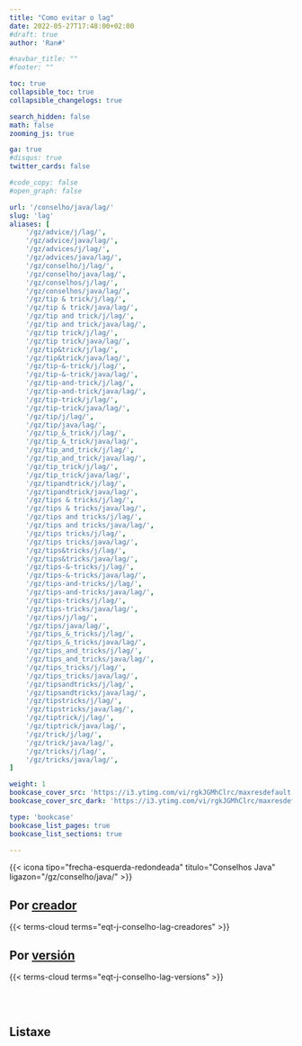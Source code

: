 ```yaml
---
title: "Como evitar o lag"
date: 2022-05-27T17:48:00+02:00
#draft: true
author: 'Ran#'

#navbar_title: ""
#footer: ""

toc: true
collapsible_toc: true
collapsible_changelogs: true

search_hidden: false
math: false
zooming_js: true

ga: true
#disqus: true
twitter_cards: false

#code_copy: false
#open_graph: false

url: '/conselho/java/lag/'
slug: 'lag'
aliases: [
    '/gz/advice/j/lag/',
    '/gz/advice/java/lag/',
    '/gz/advices/j/lag/',
    '/gz/advices/java/lag/',
    '/gz/conselho/j/lag/',
    '/gz/conselho/java/lag/',
    '/gz/conselhos/j/lag/',
    '/gz/conselhos/java/lag/',
    '/gz/tip & trick/j/lag/',
    '/gz/tip & trick/java/lag/',
    '/gz/tip and trick/j/lag/',
    '/gz/tip and trick/java/lag/',
    '/gz/tip trick/j/lag/',
    '/gz/tip trick/java/lag/',
    '/gz/tip&trick/j/lag/',
    '/gz/tip&trick/java/lag/',
    '/gz/tip-&-trick/j/lag/',
    '/gz/tip-&-trick/java/lag/',
    '/gz/tip-and-trick/j/lag/',
    '/gz/tip-and-trick/java/lag/',
    '/gz/tip-trick/j/lag/',
    '/gz/tip-trick/java/lag/',
    '/gz/tip/j/lag/',
    '/gz/tip/java/lag/',
    '/gz/tip_&_trick/j/lag/',
    '/gz/tip_&_trick/java/lag/',
    '/gz/tip_and_trick/j/lag/',
    '/gz/tip_and_trick/java/lag/',
    '/gz/tip_trick/j/lag/',
    '/gz/tip_trick/java/lag/',
    '/gz/tipandtrick/j/lag/',
    '/gz/tipandtrick/java/lag/',
    '/gz/tips & tricks/j/lag/',
    '/gz/tips & tricks/java/lag/',
    '/gz/tips and tricks/j/lag/',
    '/gz/tips and tricks/java/lag/',
    '/gz/tips tricks/j/lag/',
    '/gz/tips tricks/java/lag/',
    '/gz/tips&tricks/j/lag/',
    '/gz/tips&tricks/java/lag/',
    '/gz/tips-&-tricks/j/lag/',
    '/gz/tips-&-tricks/java/lag/',
    '/gz/tips-and-tricks/j/lag/',
    '/gz/tips-and-tricks/java/lag/',
    '/gz/tips-tricks/j/lag/',
    '/gz/tips-tricks/java/lag/',
    '/gz/tips/j/lag/',
    '/gz/tips/java/lag/',
    '/gz/tips_&_tricks/j/lag/',
    '/gz/tips_&_tricks/java/lag/',
    '/gz/tips_and_tricks/j/lag/',
    '/gz/tips_and_tricks/java/lag/',
    '/gz/tips_tricks/j/lag/',
    '/gz/tips_tricks/java/lag/',
    '/gz/tipsandtricks/j/lag/',
    '/gz/tipsandtricks/java/lag/',
    '/gz/tipstricks/j/lag/',
    '/gz/tipstricks/java/lag/',
    '/gz/tiptrick/j/lag/',
    '/gz/tiptrick/java/lag/',
    '/gz/trick/j/lag/',
    '/gz/trick/java/lag/',
    '/gz/tricks/j/lag/',
    '/gz/tricks/java/lag/',
]

weight: 1
bookcase_cover_src: 'https://i3.ytimg.com/vi/rgkJGMhClrc/maxresdefault.jpg'
bookcase_cover_src_dark: 'https://i3.ytimg.com/vi/rgkJGMhClrc/maxresdefault.jpg'

type: 'bookcase'
bookcase_list_pages: true
bookcase_list_sections: true

---
```


{{< icona tipo="frecha-esquerda-redondeada" titulo="Conselhos Java" ligazon="/gz/conselho/java/" >}}

## Por [creador](/gz/eqt-j-conselho-lag-creadores/)
{{< terms-cloud terms="eqt-j-conselho-lag-creadores" >}}

## Por [versión](/gz/eqt-j-conselho-lag-versions/)
{{< terms-cloud terms="eqt-j-conselho-lag-versions" >}}

<br>
<br>

## Listaxe
